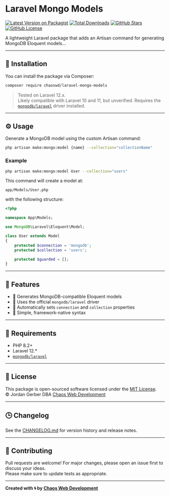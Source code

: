 # Laravel Mongo Models

[![Latest Version on Packagist](https://img.shields.io/packagist/v/chaoswd/laravel-mongo-models.svg?style=flat-square)](https://packagist.org/packages/chaoswd/laravel-mongo-models) [![Total Downloads](https://img.shields.io/packagist/dt/chaoswd/laravel-mongo-models.svg?style=flat-square)](https://packagist.org/packages/chaoswd/laravel-mongo-models) [![GitHub Stars](https://img.shields.io/github/stars/ChaosWebDev/LaravelMongoModels?style=flat-square)](https://github.com/ChaosWebDev/LaravelMongoModels/stargazers) [![GitHub License](https://img.shields.io/github/license/ChaosWebDev/LaravelMongoModels?style=flat-square)](LICENSE)


A lightweight Laravel package that adds an Artisan command for generating MongoDB Eloquent models...

---

## 🚀 Installation

You can install the package via Composer:

```bash
composer require chaoswd/laravel-mongo-models
```

> Tested on Laravel 12.x.  
> Likely compatible with Laravel 10 and 11, but unverified.
> Requires the [`mongodb/laravel`](https://github.com/mongodb/laravel) driver installed.

---

## ⚙️ Usage

Generate a MongoDB model using the custom Artisan command:

```bash
php artisan make:mongo:model {name} --collection="collectionName"
```

### Example

```bash
php artisan make:mongo:model User --collection="users"
```

This command will create a model at:

```
app/Models/User.php
```

with the following structure:

```php
<?php

namespace App\Models;

use MongoDB\Laravel\Eloquent\Model;

class User extends Model
{
    protected $connection = 'mongodb';
    protected $collection = 'users';

    protected $guarded = [];
}
```

---

## 🧩 Features

- 🔹 Generates MongoDB-compatible Eloquent models  
- 🔹 Uses the official `mongodb/laravel` driver  
- 🔹 Automatically sets `connection` and `collection` properties  
- 🔹 Simple, framework-native syntax  

---

## 🧰 Requirements

- PHP 8.2+  
- Laravel 12.*  
- [`mongodb/laravel`](https://github.com/mongodb/laravel)

---

## 🧾 License

This package is open-sourced software licensed under the [MIT License](LICENSE).  
© Jordan Gerber DBA [Chaos Web Development](https://github.com/ChaosWebDev)

---

## 🕒 Changelog

See the [CHANGELOG.md](CHANGELOG.md) for version history and release notes.

---

## 💬 Contributing

Pull requests are welcome! For major changes, please open an issue first to discuss your ideas.  
Please make sure to update tests as appropriate.

---

**Created with 🌀 by [Chaos Web Development](https://github.com/ChaosWebDev)**
